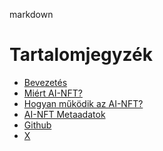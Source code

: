 markdown
# Tartalomjegyzék

* [Bevezetés](README.md)
* [Miért AI-NFT?](why-ai-nft.md)
* [Hogyan működik az AI-NFT?](how-ai-nft-works.md)
* [AI-NFT Metaadatok](ai-nft-metadata.md)
* [Github](https://github.com/xNomad-AI)
* [X](https://x.com/xNomadAI)
```